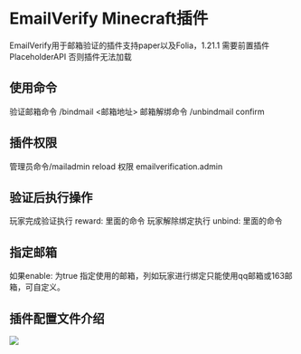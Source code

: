 # EmailVerify Minecraft插件
EmailVerify用于邮箱验证的插件支持paper以及Folia，1.21.1
需要前置插件 PlaceholderAPI
否则插件无法加载

## 使用命令
验证邮箱命令 /bindmail <邮箱地址>
邮箱解绑命令 /unbindmail confirm

## 插件权限
管理员命令/mailadmin reload
权限 emailverification.admin

## 验证后执行操作
玩家完成验证执行 reward: 里面的命令
玩家解除绑定执行 unbind: 里面的命令

## 指定邮箱
如果enable: 为true
指定使用的邮箱，列如玩家进行绑定只能使用qq邮箱或163邮箱，可自定义。


## 插件配置文件介绍
![]([https://socialify.git.ci/HaHaWTH/AdvancedSensitiveWords/image?description=1&descriptionEditable=One-stop-shop%20ultimate%20anti-swear%20solution%20for%20Minecraft&font=Inter&language=1&name=1&stargazers=1&theme=Auto](https://s21.ax1x.com/2025/03/05/pEJqmrV.png))
